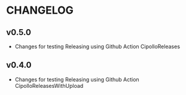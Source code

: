 # CHANGELOG

## v0.5.0

* Changes for testing Releasing using Github Action CipolloReleases

## v0.4.0

* Changes for testing Releasing using Github Action CipolloReleasesWithUpload